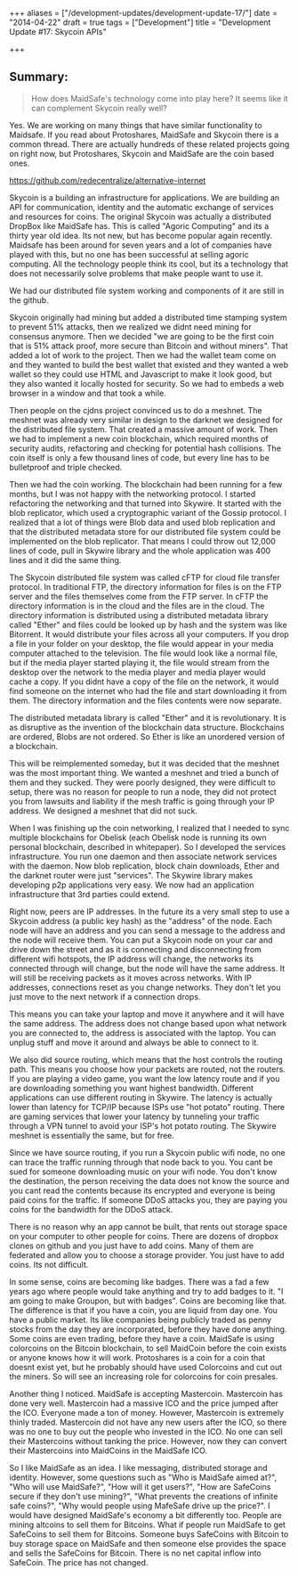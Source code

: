 +++
aliases = ["/development-updates/development-update-17/"]
date = "2014-04-22"
draft = true
tags = ["Development"]
title = "Development Update #17: Skycoin APIs"

+++
## Summary:

>How does MaidSafe's technology come into play here? It seems like it can complement Skycoin really well?

Yes. We are working on many things that have similar functionality to Maidsafe. If you read about Protoshares, MaidSafe and Skycoin there is a common thread. There are actually hundreds of these related projects going on right now, but Protoshares, Skycoin and MaidSafe are the coin based ones.

https://github.com/redecentralize/alternative-internet

Skycoin is a building an infrastructure for applications. We are building an API for communication, identity and the automatic exchange of services and resources for coins. The original Skycoin was actually a distributed DropBox like MaidSafe has. This is called "Agoric Computing" and its a thirty year old idea. Its not new, but has become popular again recently. Maidsafe has been around for seven years and a lot of companies have played with this, but no one has been successful at selling agoric computing. All the technology people think its cool, but its a technology that does not necessarily solve problems that make people want to use it.

We had our distributed file system  working and components of it are still in the github.

Skycoin originally had mining but added a distributed time stamping system to prevent 51% attacks, then we realized we didnt need mining for consensus anymore. Then we decided "we are going to be the first coin that is 51% attack proof, more secure than Bitcoin and without miners". That added a lot of work to the project. Then we had the wallet team come on and they wanted to build the best wallet that existed and they wanted a web wallet so they could use HTML and Javascript to make it look good, but they also wanted it locally hosted for security. So we had to embeds a web browser in a window and that took a while.

Then people on the cjdns project convinced us to do a meshnet. The meshnet was already very similar in design to the darknet we designed for the distributed file system. That created a massive amount of work.  Then we had to implement a new coin blockchain, which required months of security audits, refactoring and checking for potential hash collisions. The coin itself is only a few thousand lines of code, but every line has to be bulletproof and triple checked.

Then we had the coin working. The blockchain had been running for a few months, but I was not happy with the networking protocol. I started refactoring the networking and that turned into Skywire. It started with the blob replicator, which used a cryptographic variant of the Gossip protocol. I realized that a lot of things were Blob data and used blob replication and that the distributed metadata store for our distributed file system could be implemented on the blob replicator.  That means I could throw out 12,000 lines of code, pull in Skywire library and the whole application was 400 lines and it did the same thing.

The Skycoin distributed file system was called cFTP for cloud file transfer protocol. In traditional FTP, the directory information for files is on the FTP server and the files themselves come from the FTP server. In cFTP the directory information is in the cloud and the files are in the cloud. The directory information is distributed using a distributed metadata library called "Ether" and files could be looked up by hash and the system was like Bitorrent. It would distribute your files across all your computers.  If you drop a file in your folder on your desktop, the file would appear in your media computer attached to the television. The file would look like a normal file, but if the media player started playing it, the file would stream from the desktop over the network to the media player and media player would cache a copy. If you didnt have a copy of the file on the network, it would find someone on the internet who had the file and start downloading it from them. The directory information and the files contents were now separate.

The distributed metadata library is called "Ether" and it is revolutionary. It is as disruptive as the invention of the blockchain data structure. Blockchains are ordered, Blobs are not ordered. So Ether is like an unordered version of a blockchain.

This will be reimplemented someday, but it was decided that the meshnet was the most important thing. We wanted a meshnet and tried a bunch of them and they sucked. They were poorly designed, they were difficult to setup, there was no reason for people to run a node, they did not protect you from lawsuits and liability if the mesh traffic is going through your IP address. We designed a meshnet that did not suck.

When I was finishing up the coin networking, I realized that I needed to sync multiple blockchains for Obelisk (each Obelisk node is running its own personal blockchain, described in whitepaper). So I developed the services infrastructure. You run one daemon and then associate network services with the daemon. Now blob replication, block chain downloads, Ether and the darknet router were just "services". The Skywire library makes developing p2p applications very easy. We now had an application infrastructure that 3rd parties could extend.

Right now, peers are IP addresses. In the future its a very small step to use a Skycoin address (a public key hash) as the "address" of the node. Each node will have an address and you can send a message to the address and the node will receive them. You can put a Skycoin node on your car and drive down the street and as it is connecting and disconnecting from different wifi hotspots, the IP address will change, the networks its connected through will change, but the node will have the same address. It will still be receiving packets as it moves across networks. With IP addresses, connections reset as you change networks. They don't let you just move to the next network if a connection drops.

This means you can take your laptop and move it anywhere and it will have the same address. The address does not change based upon what network you are connected to, the address is associated with the laptop. You can unplug stuff and move it around and always be able to connect to it.

We also did source routing, which means that the host controls the routing path. This means you choose how your packets are routed, not the routers. If you are playing a video game, you want the low latency route and if you are downloading something you want highest bandwidth. Different applications can use different routing in Skywire. The latency is actually lower than latency for TCP/IP because ISPs use "hot potato" routing. There are gaming services that lower your latency by tunneling your traffic through a VPN tunnel to avoid your ISP's hot potato routing. The Skywire meshnet is essentially the same, but for free.

Since we have source routing, if you run a Skycoin public wifi node, no one can trace the traffic running through that node back to you. You cant be sued for someone downloading music on your wifi node. You don't know the destination, the person receiving the data does not know the source and you cant read the contents because its encrypted and everyone is being paid coins for the traffic. If someone DDoS attacks you, they are paying you coins for the bandwidth for the DDoS attack.

There is no reason why an app cannot be built, that rents out storage space on your computer to other people for coins. There are dozens of dropbox clones on github and you just have to add coins. Many of them are federated and allow you to choose a storage provider. You just have to add coins. Its not difficult.

In some sense, coins are becoming like badges. There was a fad a few years ago where people would take anything and try to add badges to it. "I am going to make Groupon, but with badges". Coins are becoming like that. The difference is that if you have a coin, you are liquid from day one. You have a public market. Its like companies being publicly traded as penny stocks from the day they are incorporated, before they have done anything. Some coins are even trading, before they have a coin. MaidSafe is using colorcoins on the Bitcoin blockchain, to sell MaidCoin before the coin exists or anyone knows how it will work. Protoshares is a coin for a coin that doesnt exist yet, but he probably should have used Colorcoins and cut out the miners. So will see an increasing role for colorcoins for coin presales.

Another thing I noticed. MaidSafe is accepting Mastercoin. Mastercoin has done very well. Mastercoin had a massive ICO and the price jumped after the ICO. Everyone made a ton of money. However, Mastercoin is extremely thinly traded. Mastercoin did not have any new users after the ICO, so there was no one to buy out the people who invested in the ICO. No one can sell their Mastercoins without tanking the price. However, now they can convert their Mastercoins into MaidCoins in the MaidSafe ICO.

So I like MaidSafe as an idea. I like messaging, distributed storage and identity. However, some questions such as "Who is MaidSafe aimed at?", "Who will use MaidSafe?", "How will it get users?", "How are SafeCoins secure if they don't use mining?", "What prevents the creations of infinite safe coins?", "Why would people using MafeSafe drive up the price?". I would have designed MaidSafe's economy a bit differently too. People are mining altcoins to sell them for Bitcoins. What if people run MaidSafe to get SafeCoins to sell them for Bitcoins. Someone buys SafeCoins with Bitcoin to buy storage space on MaidSafe and then someone else provides the space and sells the SafeCoins for Bitcoin. There is no net capital inflow into SafeCoin. The price has not changed.